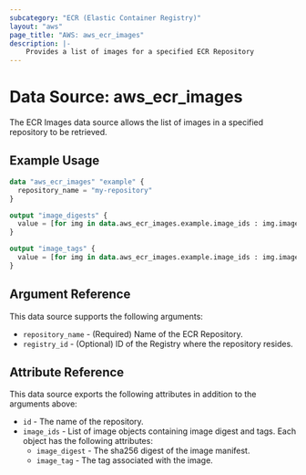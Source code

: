 ```yaml
---
subcategory: "ECR (Elastic Container Registry)"
layout: "aws"
page_title: "AWS: aws_ecr_images"
description: |-
    Provides a list of images for a specified ECR Repository
---
```


# Data Source: aws_ecr_images

The ECR Images data source allows the list of images in a specified repository to be retrieved.

## Example Usage

```terraform
data "aws_ecr_images" "example" {
  repository_name = "my-repository"
}

output "image_digests" {
  value = [for img in data.aws_ecr_images.example.image_ids : img.image_digest if img.image_digest != null]
}

output "image_tags" {
  value = [for img in data.aws_ecr_images.example.image_ids : img.image_tag if img.image_tag != null]
}
```

## Argument Reference

This data source supports the following arguments:

* `repository_name` - (Required) Name of the ECR Repository.
* `registry_id` - (Optional) ID of the Registry where the repository resides.

## Attribute Reference

This data source exports the following attributes in addition to the arguments above:

* `id` - The name of the repository.
* `image_ids` - List of image objects containing image digest and tags. Each object has the following attributes:
  * `image_digest` - The sha256 digest of the image manifest.
  * `image_tag` - The tag associated with the image.
